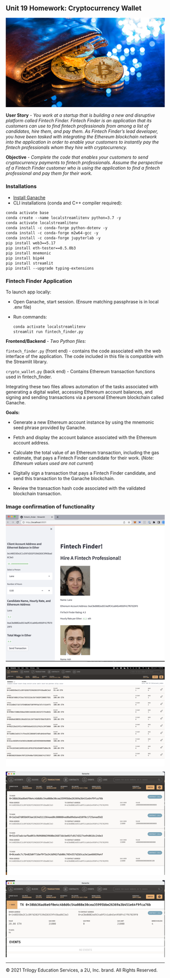 ## Unit 19 Homework: Cryptocurrency Wallet

![An image shows a wallet with bitcoin.](Images/19-4-challenge-image.png)

**User Story** - *You work at a startup that is building a new and disruptive platform called Fintech Finder. Fintech Finder is an application that its customers can use to find fintech professionals from among a list of candidates, hire them, and pay them. As Fintech Finder’s lead developer, you have been tasked with integrating the Ethereum blockchain network into the application in order to enable your customers to instantly pay the fintech professionals whom they hire with cryptocurrency.*

**Objective** - *Complete the code that enables your customers to send cryptocurrency payments to fintech professionals. Assume the perspective of a Fintech Finder customer who is using the application to find a fintech professional and pay them for their work.*

### Installations

- [Install Ganache](https://trufflesuite.com/ganache/)
- CLI installations (conda and C++ compiler required):
```
conda activate base
conda create --name localstreamlitenv python=3.7 -y
conda activate localstreamlitenv
conda install -c conda-forge python-dotenv -y
conda install -c conda-forge m2w64-gcc -y
conda install -c conda-forge jupyterlab -y
pip install web3==5.17
pip install eth-tester==0.5.0b3
pip install mnemonic
pip install bip44
pip install streamlit
pip install --upgrade typing-extensions
```
    
### Fintech Finder Application

To launch app locally: 

- Open Ganache, start session. (Ensure matching passphrase is in local .env file)

- Run commands:

    ```
    conda activate localstreamlitenv
    streamlit run fintech_finder.py
    ``` 

**Frontend/Backend** - *Two Python files:*

`fintech_finder.py` (front end) - contains the code associated with the web interface of the application. The code included in this file is compatible with the Streamlit library. 

`crypto_wallet.py` (back end) - Contains Ethereum transaction functions used in fintech_finder. 

Integrating these two files allows automation of the tasks associated with generating a digital wallet, accessing Ethereum account balances, and signing and sending transactions via a personal Ethereum blockchain called Ganache.

**Goals:**

* Generate a new Ethereum account instance by using the mnemonic seed phrase provided by Ganache.

* Fetch and display the account balance associated with the Ethereum account address.

* Calculate the total value of an Ethereum transaction, including the gas estimate, that pays a Fintech Finder candidate for their work. (*Note: Ethereum values used are not current*)

* Digitally sign a transaction that pays a Fintech Finder candidate, and send this transaction to the Ganache blockchain.

* Review the transaction hash code associated with the validated blockchain transaction.

### Image confirmation of functionality

![Fintech Finder front end](Images/fintech_finder_front_end.png)

![Ganache accounts](Images/ganache_accounts.png)

![Ganache transaction history](Images/ganache_transactions_all.png)

![Ganache transaction inspected](Images/ganache_transaction_individual.png)

---

© 2021 Trilogy Education Services, a 2U, Inc. brand. All Rights Reserved.
